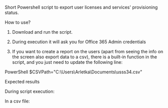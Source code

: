 Short Powershell script to export user licenses and services' provisioning status.

 

 

How to use?
 

1. Download and run the script.

2. During execution it will ask you for Office 365 Admin credentials

3. If you want to create a report on the users (apart from seeing the info on the screen also export data to a csv), there is a built-in function in the script, and you just need to update the following line:

 

PowerShell
$CSVPath="C:\Users\Arletka\Documents\usss34.csv" 
 
Expected results
 

During script execution:



 

 

In a csv file:



 

 

 
